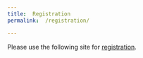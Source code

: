 ```yaml
---
title:  Registration
permalink:  /registration/

---
```


 

Please use the following site for [registration](https://distrinet.cs.kuleuven.be/events/2019/VAMOS2019.jsp).  